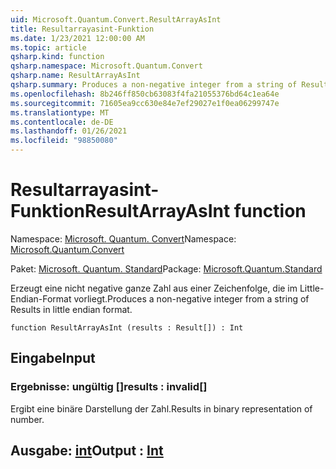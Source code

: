 ```yaml
---
uid: Microsoft.Quantum.Convert.ResultArrayAsInt
title: Resultarrayasint-Funktion
ms.date: 1/23/2021 12:00:00 AM
ms.topic: article
qsharp.kind: function
qsharp.namespace: Microsoft.Quantum.Convert
qsharp.name: ResultArrayAsInt
qsharp.summary: Produces a non-negative integer from a string of Results in little endian format.
ms.openlocfilehash: 8b246ff850cb63083f4fa21055376bd64c1ea64e
ms.sourcegitcommit: 71605ea9cc630e84e7ef29027e1f0ea06299747e
ms.translationtype: MT
ms.contentlocale: de-DE
ms.lasthandoff: 01/26/2021
ms.locfileid: "98850080"
---
```

# <a name="resultarrayasint-function"></a><span data-ttu-id="3fea8-102">Resultarrayasint-Funktion</span><span class="sxs-lookup"><span data-stu-id="3fea8-102">ResultArrayAsInt function</span></span>

<span data-ttu-id="3fea8-103">Namespace: [Microsoft. Quantum. Convert](xref:Microsoft.Quantum.Convert)</span><span class="sxs-lookup"><span data-stu-id="3fea8-103">Namespace: [Microsoft.Quantum.Convert](xref:Microsoft.Quantum.Convert)</span></span>

<span data-ttu-id="3fea8-104">Paket: [Microsoft. Quantum. Standard](https://nuget.org/packages/Microsoft.Quantum.Standard)</span><span class="sxs-lookup"><span data-stu-id="3fea8-104">Package: [Microsoft.Quantum.Standard](https://nuget.org/packages/Microsoft.Quantum.Standard)</span></span>


<span data-ttu-id="3fea8-105">Erzeugt eine nicht negative ganze Zahl aus einer Zeichenfolge, die im Little-Endian-Format vorliegt.</span><span class="sxs-lookup"><span data-stu-id="3fea8-105">Produces a non-negative integer from a string of Results in little endian format.</span></span>

```qsharp
function ResultArrayAsInt (results : Result[]) : Int
```


## <a name="input"></a><span data-ttu-id="3fea8-106">Eingabe</span><span class="sxs-lookup"><span data-stu-id="3fea8-106">Input</span></span>

### <a name="results--__invalidresult__"></a><span data-ttu-id="3fea8-107">Ergebnisse: __ungültig <Result>__[]</span><span class="sxs-lookup"><span data-stu-id="3fea8-107">results : __invalid<Result>__[]</span></span>

<span data-ttu-id="3fea8-108">Ergibt eine binäre Darstellung der Zahl.</span><span class="sxs-lookup"><span data-stu-id="3fea8-108">Results in binary representation of number.</span></span>



## <a name="output--int"></a><span data-ttu-id="3fea8-109">Ausgabe: [int](xref:microsoft.quantum.lang-ref.int)</span><span class="sxs-lookup"><span data-stu-id="3fea8-109">Output : [Int](xref:microsoft.quantum.lang-ref.int)</span></span>

